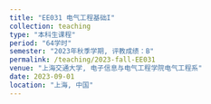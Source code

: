 ```yaml
---
title: "EE031 电气工程基础I"
collection: teaching
type: "本科生课程"
period: "64学时"
semester: "2023年秋季学期, 评教成绩：B"
permalink: /teaching/2023-fall-EE031
venue: "上海交通大学, 电子信息与电气工程学院电气工程系"
date: 2023-09-01
location: "上海, 中国"
---
```


